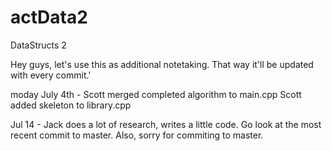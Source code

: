 # actData2
DataStructs 2

Hey guys, let's use this as additional notetaking. That way it'll be updated with every commit.'

moday July 4th - Scott merged completed algorithm to main.cpp
Scott added skeleton to library.cpp

Jul 14 - Jack does a lot of research, writes a little code. Go look at the most recent commit to master.
		 Also, sorry for commiting to master.
